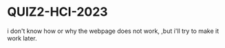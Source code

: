 # QUIZ2-HCI-2023
i don't know how or why the webpage does not work, ,but i'll try to make it work later.
